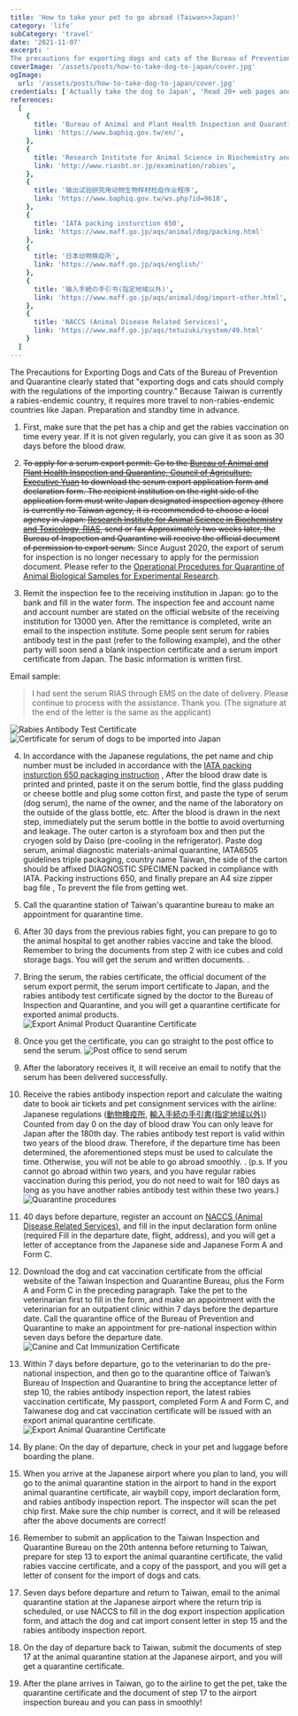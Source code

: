 ```yaml
---
title: 'How to take your pet to go abroad (Taiwan>>Japan)'
category: 'life'
subCategory: 'travel'
date: '2021-11-07'
excerpt: '
The precautions for exporting dogs and cats of the Bureau of Prevention and Quarantine clearly stated that "exporting dogs and cats should comply with the regulations of the importing country." Because Taiwan is currently a rabies-endemic country, it takes more advances to travel to non-rabies-endemic countries like Japan. Preparation and standby time.'
coverImage: '/assets/posts/how-to-take-dog-to-japan/cover.jpg'
ogImage:
  url: '/assets/posts/how-to-take-dog-to-japan/cover.jpg'
credentials: ['Actually take the dog to Japan', 'Read 20+ web pages and articles']
references:
  [
    {
      title: 'Bureau of Animal and Plant Health Inspection and Quarantine, Council of Agriculture, Executive Yuan',
      link: 'https://www.baphiq.gov.tw/en/',
    },
    {
      title: 'Research Institute for Animal Science in Biochemistry and Toxicology, RIAS',
      link: 'http://www.riasbt.or.jp/examination/rabies',
    },
    {
      title: '输出试验研究用动物生物样材检疫作业程序',
      link: 'https://www.baphiq.gov.tw/ws.php?id=9618',
    },
    {
      title: 'IATA packing insturction 650',
      link: 'https://www.maff.go.jp/aqs/animal/dog/packing.html'
    },
    {
      title: '日本动物検疫所',
      link: 'https://www.maff.go.jp/aqs/english/'
    },
    {
      title: '输入手続の手引书(指定地域以外)',
      link: 'https://www.maff.go.jp/aqs/animal/dog/import-other.html',
    },
    {
      title: 'NACCS (Animal Disease Related Services)',
      link: 'https://www.maff.go.jp/aqs/tetuzuki/system/49.html'
    }
  ]
---
```


The Precautions for Exporting Dogs and Cats of the Bureau of Prevention and Quarantine clearly stated that "exporting dogs and cats should comply with the regulations of the importing country." Because Taiwan is currently a rabies-endemic country, it requires more travel to non-rabies-endemic countries like Japan. Preparation and standby time in advance.

1. First, make sure that the pet has a chip and get the rabies vaccination on time every year. If it is not given regularly, you can give it as soon as 30 days before the blood draw.

2. <del>To apply for a serum export permit: Go to the [Bureau of Animal and Plant Health Inspection and Quarantine, Council of Agriculture, Executive Yuan](https://www.baphiq.gov.tw/en/) to download the serum export application form and declaration form. The recipient institution on the right side of the application form must write Japan designated inspection agency (there is currently no Taiwan agency, it is recommended to choose a local agency in Japan: [Research Institute for Animal Science in Biochemistry and Toxicology, RIAS](http://www.riasbt.or.jp/examination/rabies), send or fax Approximately two weeks later, the Bureau of Inspection and Quarantine will receive the official document of permission to export serum.</del> Since August 2020, the export of serum for inspection is no longer necessary to apply for the permission document. Please refer to the [Operational Procedures for Quarantine of Animal Biological Samples for Experimental Research](https://www.baphiq.gov.tw/ws.php?id=9618).

3. Remit the inspection fee to the receiving institution in Japan: go to the bank and fill in the water form. The inspection fee and account name and account number are stated on the official website of the receiving institution for 13000 yen. After the remittance is completed, write an email to the inspection institute. Some people sent serum for rabies antibody test in the past (refer to the following example), and the other party will soon send a blank inspection certificate and a serum import certificate from Japan. The basic information is written first.

Email sample:

> I had sent the serum RIAS through EMS on the date of delivery. Please continue to process with the assistance. Thank you. (The signature at the end of the letter is the same as the applicant)

![Rabies Antibody Test Certificate](https://i.imgur.com/513u8jA.png)
![Certificate for serum of dogs to be imported into Japan](https://i.imgur.com/gzeyOH0.png)

4. In accordance with the Japanese regulations, the pet name and chip number must be included in accordance with the [IATA packing insturction 650 packaging instruction](https://www.maff.go.jp/aqs/animal/dog/packing.html) , After the blood draw date is printed and printed, paste it on the serum bottle, find the glass pudding or cheese bottle and plug some cotton first, and paste the type of serum (dog serum), the name of the owner, and the name of the laboratory on the outside of the glass bottle, etc. After the blood is drawn in the next step, immediately put the serum bottle in the bottle to avoid overturning and leakage. The outer carton is a styrofoam box and then put the cryogen sold by Daiso (pre-cooling in the refrigerator). Paste dog serum, animal diagnostic materials-animal quarantine, IATA6505 guidelines triple packaging, country name Taiwan, the side of the carton should be affixed DIAGNOSTIC SPECIMEN packed in compliance with IATA. Packing instructions 650, and finally prepare an A4 size zipper bag file , To prevent the file from getting wet.

5. Call the quarantine station of Taiwan's quarantine bureau to make an appointment for quarantine time.

6. After 30 days from the previous rabies fight, you can prepare to go to the animal hospital to get another rabies vaccine and take the blood. Remember to bring the documents from step 2 with ice cubes and cold storage bags. You will get the serum and written documents. .

7. Bring the serum, the rabies certificate, the official document of the serum export permit, the serum import certificate to Japan, and the rabies antibody test certificate signed by the doctor to the Bureau of Inspection and Quarantine, and you will get a quarantine certificate for exported animal products.
   ![Export Animal Product Quarantine Certificate](https://i.imgur.com/IG3pJxk.jpg)

8. Once you get the certificate, you can go straight to the post office to send the serum.
   ![Post office to send serum](https://i.imgur.com/bHy6peh.png)

9. After the laboratory receives it, it will receive an email to notify that the serum has been delivered successfully.

10. Receive the rabies antibody inspection report and calculate the waiting date to book air tickets and pet consignment services with the airline: Japanese regulations ([動物検疫所](https://www.maff.go.jp/aqs/english/), [輸入手続の手引書(指定地域以外)](https://www.maff.go.jp/aqs/animal/dog/import-other.html)) Counted from day 0 on the day of blood draw You can only leave for Japan after the 180th day. The rabies antibody test report is valid within two years of the blood draw. Therefore, if the departure time has been determined, the aforementioned steps must be used to calculate the time. Otherwise, you will not be able to go abroad smoothly. . (p.s. If you cannot go abroad within two years, and you have regular rabies vaccination during this period, you do not need to wait for 180 days as long as you have another rabies antibody test within these two years.)
    ![Quarantine procedures](https://i.imgur.com/YlzA3YT.png)

11. 40 days before departure, register an account on [NACCS (Animal Disease Related Services)](https://www.maff.go.jp/aqs/tetuzuki/system/49.html), and fill in the input declaration form online (required Fill in the departure date, flight, address), and you will get a letter of acceptance from the Japanese side and Japanese Form A and Form C.

12. Download the dog and cat vaccination certificate from the official website of the Taiwan Inspection and Quarantine Bureau, plus the Form A and Form C in the preceding paragraph. Take the pet to the veterinarian first to fill in the form, and make an appointment with the veterinarian for an outpatient clinic within 7 days before the departure date. Call the quarantine office of the Bureau of Prevention and Quarantine to make an appointment for pre-national inspection within seven days before the departure date.
    ![Canine and Cat Immunization Certificate](https://i.imgur.com/AtxHft0.png)

13. Within 7 days before departure, go to the veterinarian to do the pre-national inspection, and then go to the quarantine office of Taiwan’s Bureau of Inspection and Quarantine to bring the acceptance letter of step 10, the rabies antibody inspection report, the latest rabies vaccination certificate, My passport, completed Form A and Form C, and Taiwanese dog and cat vaccination certificate will be issued with an export animal quarantine certificate.
    ![Export Animal Quarantine Certificate](https://i.imgur.com/yl2xgJz.png)

14. By plane: On the day of departure, check in your pet and luggage before boarding the plane.

15. When you arrive at the Japanese airport where you plan to land, you will go to the animal quarantine station in the airport to hand in the export animal quarantine certificate, air waybill copy, import declaration form, and rabies antibody inspection report. The inspector will scan the pet chip first. Make sure the chip number is correct, and it will be released after the above documents are correct!

16. Remember to submit an application to the Taiwan Inspection and Quarantine Bureau on the 20th antenna before returning to Taiwan, prepare for step 13 to export the animal quarantine certificate, the valid rabies vaccine certificate, and a copy of the passport, and you will get a letter of consent for the import of dogs and cats.

17. Seven days before departure and return to Taiwan, email to the animal quarantine station at the Japanese airport where the return trip is scheduled, or use NACCS to fill in the dog export inspection application form, and attach the dog and cat import consent letter in step 15 and the rabies antibody inspection report.

18. On the day of departure back to Taiwan, submit the documents of step 17 at the animal quarantine station at the Japanese airport, and you will get a quarantine certificate.

19. After the plane arrives in Taiwan, go to the airline to get the pet, take the quarantine certificate and the document of step 17 to the airport inspection bureau and you can pass in smoothly!
